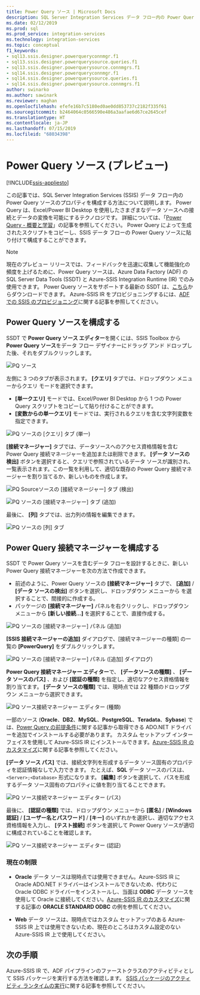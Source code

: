 ```yaml
---
title: Power Query ソース | Microsoft Docs
description: SQL Server Integration Services データ フロー内の Power Query ソースを構成する方法について説明します
ms.date: 02/12/2019
ms.prod: sql
ms.prod_service: integration-services
ms.technology: integration-services
ms.topic: conceptual
f1_keywords:
- sql13.ssis.designer.powerqueryconnmgr.f1
- sql13.ssis.designer.powerquerysource.queries.f1
- sql13.ssis.designer.powerquerysource.connmgrs.f1
- sql14.ssis.designer.powerqueryconnmgr.f1
- sql14.ssis.designer.powerquerysource.queries.f1
- sql14.ssis.designer.powerquerysource.connmgrs.f1
author: swinarko
ms.author: sawinark
ms.reviewer: maghan
ms.openlocfilehash: efefe16b7c5180ed0ae0dd853737c2182f335f61
ms.sourcegitcommit: b2464064c0566590e486a3aafae6d67ce2645cef
ms.translationtype: HT
ms.contentlocale: ja-JP
ms.lasthandoff: 07/15/2019
ms.locfileid: "68034398"
---
```

# <a name="power-query-source-preview"></a>Power Query ソース (プレビュー)

[!INCLUDE[ssis-appliesto](../../includes/ssis-appliesto-ssvrpluslinux-asdb-asdw-xxx.md)]



この記事では、SQL Server Integration Services (SSIS) データ フロー内の Power Query ソースのプロパティを構成する方法について説明します。 Power Query は、Excel/Power BI Desktop を使用したさまざまなデータ ソースへの接続とデータの変換を可能にするテクノロジです。 詳細については、「[Power Query - 概要と学習](https://support.office.com/article/power-query-overview-and-learning-ed614c81-4b00-4291-bd3a-55d80767f81d)」の記事を参照してください。 Power Query によって生成されたスクリプトをコピーし、SSIS データ フローの Power Query ソースに貼り付けて構成することができます。
  
> [!NOTE]
> 現在のプレビュー リリースでは、フィードバックを迅速に収集して機能強化の頻度を上げるために、Power Query ソースは、Azure Data Factory (ADF) の SQL Server Data Tools (SSDT) と Azure-SSIS Integration Runtime (IR) でのみ使用できます。 Power Query ソースをサポートする最新の SSDT は、[こちら](https://docs.microsoft.com/sql/ssdt/download-sql-server-data-tools-ssdt?view=sql-server-2017)からダウンロードできます。 Azure-SSIS IR をプロビジョニングするには、[ADF での SSIS のプロビジョニング](https://docs.microsoft.com/azure/data-factory/tutorial-deploy-ssis-packages-azure)に関する記事を参照してください。

## <a name="configure-the-power-query-source"></a>Power Query ソースを構成する

SSDT で **Power Query ソース エディター**を開くには、SSIS Toolbox から **Power Query ソース**をデータ フロー デザイナーにドラッグ アンド ドロップした後、それをダブルクリックします。  

![PQ ソース](media/power-query-source/pq-source.png)

左側に 3 つのタブが表示されます。 **[クエリ]** タブでは、ドロップダウン メニューからクエリ モードを選択できます。
-   **[単一クエリ]** モードでは、Excel/Power BI Desktop から 1 つの Power Query スクリプトをコピーして貼り付けることができます。
-   **[変数からの単一クエリ]** モードでは、実行されるクエリを含む文字列変数を指定できます。

![PQ ソースの [クエリ] タブ (単一)](media/power-query-source/pq-source-queries-tab-single.png)

**[接続マネージャー]** タブでは、データソースへのアクセス資格情報を含む Power Query 接続マネージャーを追加または削除できます。 **[データ ソースの検出]** ボタンを選択すると、クエリで参照されているデータ ソースが識別され、一覧表示されます。この一覧を利用して、適切な既存の Power Query 接続マネージャーを割り当てるか、新しいものを作成します。

![PQ Sourceソースの [接続マネージャー] タブ (検出)](media/power-query-source/pq-source-connection-managers-tab-detect.png)

![PQ ソースの [接続マネージャー] タブ (追加)](media/power-query-source/pq-source-connection-managers-tab-add.png)

最後に、 **[列]** タブでは、出力列の情報を編集できます。

![PQ ソースの [列] タブ](media/power-query-source/pq-source-columns-tab.png)

## <a name="configure-the-power-query-connection-manager"></a>Power Query 接続マネージャーを構成する

SSDT で Power Query ソースを含むデータ フローを設計するときに、新しい Power Query 接続マネージャーを次の方法で作成できます。
- 前述のように、Power Query ソースの **[接続マネージャー]** タブで、 **[追加]** / **[データ ソースの検出]** ボタンを選択し、ドロップダウン メニューから **<New connection...>** を選択することで、間接的に作成する。
- パッケージの **[接続マネージャー]** パネルを右クリックし、ドロップダウン メニューから **[新しい接続...]** を選択することで、直接作成する。

![PQ ソースの [接続マネージャー] パネル (追加)](media/power-query-source/pq-source-connection-managers-panel-add.png)

**[SSIS 接続マネージャーの追加]** ダイアログで、[接続マネージャーの種類] の一覧の **[PowerQuery]** をダブルクリックします。

![PQ ソースの [接続マネージャー] パネル ([追加] ダイアログ)](media/power-query-source/pq-source-connection-managers-panel-add-dialog.png)

**Power Query 接続マネージャー エディター**で、 **[データソースの種類]** 、 **[データ ソースのパス]** 、および **[認証の種類]** を指定し、適切なアクセス資格情報を割り当てます。 **[データ ソースの種類]** では、現時点では 22 種類のドロップダウン メニューから選択できます。

![PQ ソース接続マネージャー エディター (種類)](media/power-query-source/pq-source-connection-manager-editor-kind.png)

一部のソース (**Oracle**、**DB2**、**MySQL**、**PostgreSQL**、**Teradata**、**Sybase**) では、[Power Query の前提条件](https://support.office.com/article/data-source-prerequisites-power-query-6062cf52-c764-45d0-a1c6-fbf8fc05b05a)に関する記事から取得できる ADO.NET ドライバーを追加でインストールする必要があります。 カスタム セットアップ インターフェイスを使用して Azure-SSIS IR にインストールできます。[Azure-SSIS IR のカスタマイズ](https://docs.microsoft.com/azure/data-factory/how-to-configure-azure-ssis-ir-custom-setup)に関する記事を参照してください。

**[データ ソース パス]** では、接続文字列を形成するデータ ソース固有のプロパティを認証情報なしで入力できます。 たとえば、**SQL** データ ソースのパスは、`<Server>;<Database>` 形式になります。 **[編集]** ボタンを選択して、パスを形成するデータ ソース固有のプロパティに値を割り当てることできます。

![PQ ソース接続マネージャー エディター (パス)](media/power-query-source/pq-source-connection-manager-editor-path.png)

最後に、 **[認証の種類]** では、ドロップダウン メニューから **[匿名]** / **[Windows 認証]** / **[ユーザー名とパスワード]** / **[キー]** のいずれかを選択し、適切なアクセス資格情報を入力し、 **[テスト接続]** ボタンを選択して Power Query ソースが適切に構成されていることを確認します。

![PQ ソース接続マネージャー エディター (認証)](media/power-query-source/pq-source-connection-manager-editor-authentication.png)

### <a name="current-limitations"></a>現在の制限

-   **Oracle** データ ソースは現時点では使用できません。Azure-SSIS IR に Oracle ADO.NET ドライバーはインストールできないため、代わりに Oracle ODBC ドライバーをインストールし、当面は **ODBC** データ ソースを使用して Oracle に接続してください。[Azure-SSIS IR のカスタマイズ](https://docs.microsoft.com/azure/data-factory/how-to-configure-azure-ssis-ir-custom-setup)に関する記事の **ORACLE STANDARD ODBC** の例を参照してください。

-   **Web** データ ソースは、現時点ではカスタム セットアップのある Azure-SSIS IR 上では使用できないため、現在のところはカスタム設定のない Azure-SSIS IR 上で使用してください。

## <a name="next-steps"></a>次の手順
Azure-SSIS IR で、ADF パイプラインのファーストクラスのアクティビティとして SSIS パッケージを実行する方法を確認します。 [SSIS パッケージのアクティビティ ランタイムの実行](https://docs.microsoft.com/azure/data-factory/how-to-invoke-ssis-package-ssis-activity)に関する記事を参照してください。
